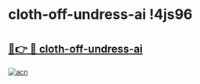 # cloth-off-undress-ai !4js96

# <h2><a href="https://seqfww.esa.edu.pl?title=cloth-off-undress-ai&ref=4js96">🔗👉 🔴 cloth-off-undress-ai</a></h2>

[![acn](https://github.com/user-attachments/assets/0f9c940e-d8b0-45ae-aac7-cd30a18b3e1c)](https://seqfww.esa.edu.pl?title=cloth-off-undress-ai&ref=4js96)


